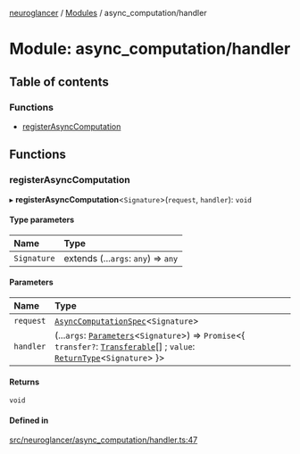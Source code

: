 [neuroglancer](../README.md) / [Modules](../modules.md) / async\_computation/handler

# Module: async\_computation/handler

## Table of contents

### Functions

- [registerAsyncComputation](async_computation_handler.md#registerasynccomputation)

## Functions

### registerAsyncComputation

▸ **registerAsyncComputation**<`Signature`\>(`request`, `handler`): `void`

#### Type parameters

| Name | Type |
| :------ | :------ |
| `Signature` | extends (...`args`: `any`) => `any` |

#### Parameters

| Name | Type |
| :------ | :------ |
| `request` | [`AsyncComputationSpec`](../interfaces/async_computation.AsyncComputationSpec.md)<`Signature`\> |
| `handler` | (...`args`: [`Parameters`](annotation_annotation_layer_state._internal_.md#parameters)<`Signature`\>) => `Promise`<{ `transfer?`: [`Transferable`](annotation_annotation_layer_state._internal_.md#transferable)[] ; `value`: [`ReturnType`](annotation_annotation_layer_state._internal_.md#returntype)<`Signature`\>  }\> |

#### Returns

`void`

#### Defined in

[src/neuroglancer/async_computation/handler.ts:47](https://github.com/ActiveBrainAtlas2/neuroglancer/blob/1beb5d34/src/neuroglancer/async_computation/handler.ts#L47)
